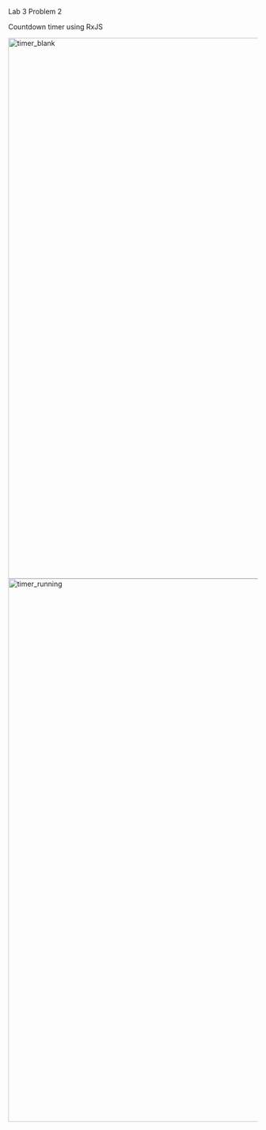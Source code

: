 Lab 3 Problem 2


Countdown timer using RxJS

<img width="1091" alt="timer_blank" src="https://user-images.githubusercontent.com/29736301/204876626-f7996f5d-b940-4406-a1f8-ccceb7107879.png">

<img width="1096" alt="timer_running" src="https://user-images.githubusercontent.com/29736301/204876635-238f430d-e6fb-476f-bab8-26c0f15f5f17.png">

